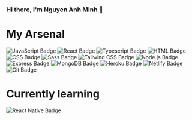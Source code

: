 ### Hi there, I'm Nguyen Anh Minh 👋
<!-- ![Linkedin Badge](https://img.shields.io/badge/-LinkedIn-blue?style=flat-square&logo=Linkedin&logoColor=white&link=https://www.linkedin.com/in/nguyen-anh-minh-hu/)
[![Gmail Badge](https://img.shields.io/badge/-Gmail-c14438?style=flat-square&logo=Gmail&logoColor=white)](mailto:n.a.minh1106@gmail.com) -->

# My Arsenal
![JavaScript Badge](https://img.shields.io/badge/JavaScript-F7DF1E?style=for-the-badge&logo=javascript&logoColor=black)
![React Badge](https://img.shields.io/badge/React-45b8d8?logo=react&style=flat-square&logoColor=white)
![Typescript Badge](https://img.shields.io/badge/-TypeScript-007ACC?style=flat-square&logo=typescript&logoColor=white)
![HTML Badge](https://img.shields.io/badge/-HTML5-E34F26?style=flat-square&logo=html5&logoColor=white)
![CSS Badge](https://img.shields.io/badge/-CSS-009CED?style=flat-square&logo=css3&logoColor=white)
![Sass Badge](https://img.shields.io/badge/-Sass-CC6699?style=flat-square&logo=sass&logoColor=white)
![Tailwind CSS Badge](https://img.shields.io/badge/Tailwind_CSS-38B2AC?style=for-the-badge&logo=tailwind-css&logoColor=white)
![Node.js Badge](https://img.shields.io/badge/-Nodejs-43853d?style=flat-square&logo=Node.js&logoColor=white)
![Express Badge](https://img.shields.io/badge/Express.js-000000?style=for-the-badge&logo=express&logoColor=white)
![MongoDB Badge](https://img.shields.io/badge/MongoDB-4EA94B?style=for-the-badge&logo=mongodb&logoColor=white)
![Heroku Badge](https://img.shields.io/badge/-Heroku-430098?style=flat-square&logo=heroku&logoColor=white)
![Netlify Badge](https://img.shields.io/badge/-Netlify-146396?style=flat-square&logo=netlify&logoColor=white)
![Git Badge](https://img.shields.io/badge/-Git-F05032?style=flat-square&logo=git&logoColor=white)

# Currently learning
![React Native Badge](https://img.shields.io/badge/React_Native-20232A?style=for-the-badge&logo=react&logoColor=61DAFB)

<!--[![Top Langs](https://github-readme-stats.vercel.app/api/top-langs/?username=minho-sama&layout=compact)](https://github.com/anuraghazra/github-readme-stats)-->

<!--
**minho-sama/minho-sama** is a ✨ _special_ ✨ repository because its `README.md` (this file) appears on your GitHub profile.

Here are some ideas to get you started:

- 🔭 I’m currently working on ...
- 🌱 I’m currently learning ...
- 👯 I’m looking to collaborate on ...
- 🤔 I’m looking for help with ...
- 💬 Ask me about ...
- 📫 How to reach me: ...
- 😄 Pronouns: ...
- ⚡ Fun fact: ...
-->
